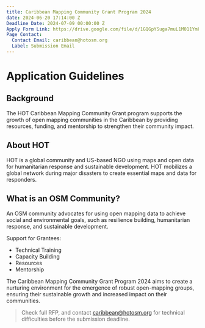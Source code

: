 ```yaml
---
title: Caribbean Mapping Community Grant Program 2024
date: 2024-06-20 17:14:00 Z
Deadline Date: 2024-07-09 00:00:00 Z
Apply Form Link: https://drive.google.com/file/d/1GQGpYSuga7muL1M011YmF03wUFPyotCk/view?usp=sharing
Page Contact:
  Contact Email: caribbean@hotosm.org
  Label: Submission Email
---
```


# Application Guidelines

## Background
The HOT Caribbean Mapping Community Grant program supports the growth of open mapping communities in the Caribbean by providing resources, funding, and mentorship to strengthen their community impact.

## About HOT
HOT is a global community and US-based NGO using maps and open data for humanitarian response and sustainable development. HOT mobilizes a global network during major disasters to create essential maps and data for responders.

## What is an OSM Community?
An OSM community advocates for using open mapping data to achieve social and environmental goals, such as resilience building, humanitarian response, and sustainable development.

Support for Grantees:
- Technical Training
- Capacity Building
- Resources
- Mentorship

The Caribbean Mapping Community Grant Program 2024 aims to create a nurturing environment for the emergence of robust open-mapping groups, ensuring their sustainable growth and increased impact on their communities.

> Check full RFP, and contact caribbean@hotosm.org for technical difficulties before the submission deadline.